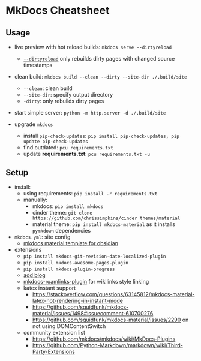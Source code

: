 # MkDocs Cheatsheet

## Usage

- live preview with hot reload builds: `mkdocs serve --dirtyreload`
  
  - [`--dirtyreload`](https://www.mkdocs.org/about/release-notes/#support-for-dirty-builds-990) only rebuilds dirty pages with changed source timestamps
- clean build: `mkdocs build --clean --dirty --site-dir ./.build/site`
  
  - `--clean`: clean build
  - `--site-dir`: specify output directory
  - `-dirty`: only rebuilds dirty pages
- start simple server: `python -m http.server -d ./.build/site`

- upgrade `mkdocs`
  
  - install `pip-check-updates`: `pip install pip-check-updates; pip update pip-check-updates`
  - find outdated:               `pcu requirements.txt`
  - update __requirements.txt__: `pcu requirements.txt -u`

## Setup

- install:
  - using requirements: `pip install -r requirements.txt`
  - manually:
    - mkdocs: `pip install mkdocs`
    - cinder theme: `git clone https://github.com/chrissimpkins/cinder themes/material`
    - material theme: `pip install mkdocs-material` as it installs `pymkdown` dependencies
- `mkdocs.yml`: site config
  - [mkdocs material template for obsidian](https://github.com/jobindj/obsidian-publish-mkdocs)
- extensions
  - `pip install mkdocs-git-revision-date-localized-plugin`
  - `pip install mkdocs-awesome-pages-plugin`
  - `pip install mkdocs-plugin-progress`
  - [add blog](https://github.com/fmaida/mkdocs-blog-plugin)
  - [mkdocs-roamlinks-plugin](https://github.com/Jackiexiao/mkdocs-roamlinks-plugin) for wikilinks style linking
  - katex instant support
    - <https://stackoverflow.com/questions/63145812/mkdocs-material-latex-not-rendering-in-instant-mode>
    - <https://github.com/squidfunk/mkdocs-material/issues/1498#issuecomment-610700276>
    - <https://github.com/squidfunk/mkdocs-material/issues/2290> on not using DOMContentSwitch
  - community extension list
    - <https://github.com/mkdocs/mkdocs/wiki/MkDocs-Plugins>
    - <https://github.com/Python-Markdown/markdown/wiki/Third-Party-Extensions>
